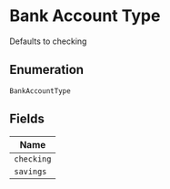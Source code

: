 
# Bank Account Type

Defaults to checking

## Enumeration

`BankAccountType`

## Fields

| Name |
|  --- |
| `checking` |
| `savings` |

